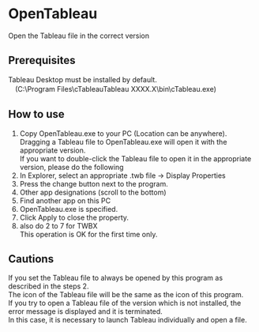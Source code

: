 # OpenTableau

  Open the Tableau file in the correct version
 
## Prerequisites

  Tableau Desktop must be installed by default.  
　(C:\\Program Files\cTableauTableau XXXX.X\bin\cTableau.exe)  

## How to use

  1. Copy OpenTableau.exe to your PC (Location can be anywhere).  
      Dragging a Tableau file to OpenTableau.exe will open it with the appropriate version.  
      If you want to double-click the Tableau file to open it in the appropriate version, please do the following  
  2. In Explorer, select an appropriate .twb file → Display Properties  
  3. Press the change button next to the program.  
  4. Other app designations (scroll to the bottom)  
  5. Find another app on this PC  
  6. OpenTableau.exe is specified.  
  7. Click Apply to close the property.  
  8. also do 2 to 7 for TWBX  
  This operation is OK for the first time only.  

## Cautions

  If you set the Tableau file to always be opened by this program as described in the steps 2.  
  The icon of the Tableau file will be the same as the icon of this program.  
  If you try to open a Tableau file of the version which is not installed, the error message is displayed and it is terminated.  
  In this case, it is necessary to launch Tableau individually and open a file.  
